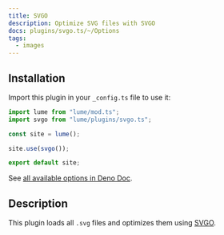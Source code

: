 ```yaml
---
title: SVGO
description: Optimize SVG files with SVGO
docs: plugins/svgo.ts/~/Options
tags:
  - images
---
```


## Installation

Import this plugin in your `_config.ts` file to use it:

```js
import lume from "lume/mod.ts";
import svgo from "lume/plugins/svgo.ts";

const site = lume();

site.use(svgo());

export default site;
```

See
[all available options in Deno Doc](https://doc.deno.land/https/deno.land/x/lume/plugins/svgo.ts/~/Options).

## Description

This plugin loads all `.svg` files and optimizes them using
[SVGO](https://github.com/svg/svgo).
